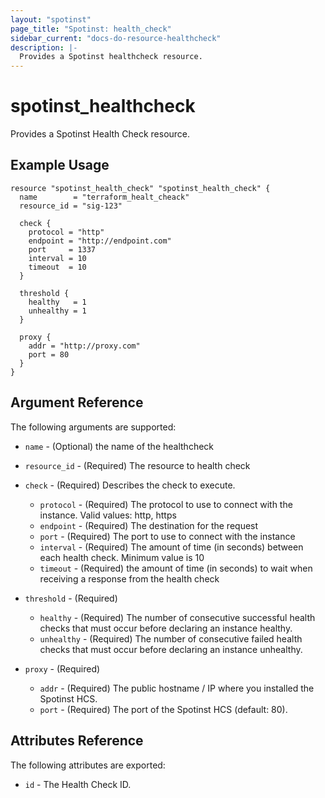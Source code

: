 ```yaml
---
layout: "spotinst"
page_title: "Spotinst: health_check"
sidebar_current: "docs-do-resource-healthcheck"
description: |-
  Provides a Spotinst healthcheck resource.
---
```


# spotinst\_healthcheck

Provides a Spotinst Health Check resource.

## Example Usage

```hcl 
resource "spotinst_health_check" "spotinst_health_check" {
  name        = "terraform_healt_cheack"
  resource_id = "sig-123"

  check {
    protocol = "http"
    endpoint = "http://endpoint.com"
    port     = 1337
    interval = 10
    timeout  = 10
  }

  threshold {
    healthy   = 1
    unhealthy = 1
  }

  proxy {
    addr = "http://proxy.com"
    port = 80
  }
}
```

## Argument Reference

The following arguments are supported:

* `name` - (Optional) the name of the healthcheck
* `resource_id` - (Required) The resource to health check
* `check` - (Required) Describes the check to execute.

    * `protocol` - (Required) The protocol to use to connect with the instance. Valid values: http, https
    * `endpoint` - (Required) The destination for the request
    * `port` - (Required) The port to use to connect with the instance
    * `interval` - (Required) The amount of time (in seconds) between each health check. Minimum value is 10
    * `timeout` - (Required) the amount of time (in seconds) to wait when receiving a response from the health check

* `threshold` - (Required)

  * `healthy` - (Required) The number of consecutive successful health checks that must occur before declaring an instance healthy.
  * `unhealthy` - (Required) The number of consecutive failed health checks that must occur before declaring an instance unhealthy.

* `proxy` - (Required)

  * `addr` - (Required) The public hostname / IP where you installed the Spotinst HCS.
  * `port` - (Required) The port of the Spotinst HCS (default: 80).

## Attributes Reference

The following attributes are exported:

* `id` - The Health Check ID.
